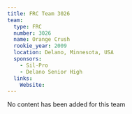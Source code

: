 ```yaml
---
title: FRC Team 3026
team:
  type: FRC
  number: 3026
  name: Orange Crush
  rookie_year: 2009
  location: Delano, Minnesota, USA
  sponsors:
    - Sil-Pro
    - Delano Senior High
  links:
    Website: 
---
```

No content has been added for this team